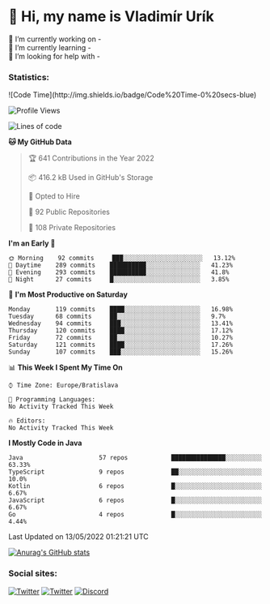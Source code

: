 <h1> 👋 Hi, my name is Vladimír Urík</h1>
<p>
 🔭 I’m currently working on -<br>
 🌱 I’m currently learning -<br>
 🤔 I’m looking for help with -<br>
</p>
<h3>Statistics:</h3>
<!--START_SECTION:waka-->
![Code Time](http://img.shields.io/badge/Code%20Time-0%20secs-blue)

![Profile Views](http://img.shields.io/badge/Profile%20Views-3-blue)

![Lines of code](https://img.shields.io/badge/From%20Hello%20World%20I%27ve%20Written-3%20Million%20lines%20of%20code-blue)

**🐱 My GitHub Data** 

> 🏆 641 Contributions in the Year 2022
 > 
> 📦 416.2 kB Used in GitHub's Storage 
 > 
> 💼 Opted to Hire
 > 
> 📜 92 Public Repositories 
 > 
> 🔑 108 Private Repositories  
 > 
**I'm an Early 🐤** 

```text
🌞 Morning    92 commits     ███░░░░░░░░░░░░░░░░░░░░░░   13.12% 
🌆 Daytime    289 commits    ██████████░░░░░░░░░░░░░░░   41.23% 
🌃 Evening    293 commits    ██████████░░░░░░░░░░░░░░░   41.8% 
🌙 Night      27 commits     █░░░░░░░░░░░░░░░░░░░░░░░░   3.85%

```
📅 **I'm Most Productive on Saturday** 

```text
Monday       119 commits    ████░░░░░░░░░░░░░░░░░░░░░   16.98% 
Tuesday      68 commits     ██░░░░░░░░░░░░░░░░░░░░░░░   9.7% 
Wednesday    94 commits     ███░░░░░░░░░░░░░░░░░░░░░░   13.41% 
Thursday     120 commits    ████░░░░░░░░░░░░░░░░░░░░░   17.12% 
Friday       72 commits     ██░░░░░░░░░░░░░░░░░░░░░░░   10.27% 
Saturday     121 commits    ████░░░░░░░░░░░░░░░░░░░░░   17.26% 
Sunday       107 commits    ███░░░░░░░░░░░░░░░░░░░░░░   15.26%

```


📊 **This Week I Spent My Time On** 

```text
⌚︎ Time Zone: Europe/Bratislava

💬 Programming Languages: 
No Activity Tracked This Week

🔥 Editors: 
No Activity Tracked This Week

```

**I Mostly Code in Java** 

```text
Java                     57 repos            ███████████████░░░░░░░░░░   63.33% 
TypeScript               9 repos             ██░░░░░░░░░░░░░░░░░░░░░░░   10.0% 
Kotlin                   6 repos             █░░░░░░░░░░░░░░░░░░░░░░░░   6.67% 
JavaScript               6 repos             █░░░░░░░░░░░░░░░░░░░░░░░░   6.67% 
Go                       4 repos             █░░░░░░░░░░░░░░░░░░░░░░░░   4.44%

```



 Last Updated on 13/05/2022 01:21:21 UTC
<!--END_SECTION:waka-->

[![Anurag's GitHub stats](https://github-readme-stats.vercel.app/api?username=vladimir-urik)](https://github.com/anuraghazra/github-readme-stats)

<h3>Social sites:</h3>
<p><a href="https://twitter.com/GGGEDR" target="_blank"><img alt="Twitter" src="https://img.shields.io/badge/twitter-%231DA1F2.svg?&style=for-the-badge&logo=twitter&logoColor=white" /></a> <a href="https://www.reddit.com/user/GGGEDR" target="_blank"><img alt="Twitter" src="https://img.shields.io/badge/reddit-%23FE6262.svg?&style=for-the-badge&logo=reddit&logoColor=white" /></a> <a href="https://discord.com/users/535708984959827978" target="_blank"><img alt="Discord" src="https://img.shields.io/badge/discord-%235865f2.svg?&style=for-the-badge&logo=discord&logoColor=white" />
</p>
